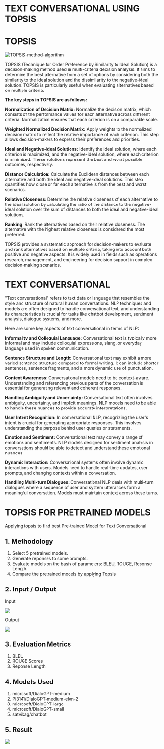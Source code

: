 # TEXT CONVERSATIONAL USING TOPSIS
# TOPSIS

![TOPSIS-method-algorithm](https://github.com/ashnaarora251/textconversational/assets/157981667/97852ead-1037-4a86-bfa5-b65ff6a1bb76)

TOPSIS (Technique for Order Preference by Similarity to Ideal Solution) is a decision-making method used in multi-criteria decision analysis. It aims to determine the best alternative from a set of options by considering both the similarity to the ideal solution and the dissimilarity to the negative-ideal solution. TOPSIS is particularly useful when evaluating alternatives based on multiple criteria.

**The key steps in TOPSIS are as follows:**

**Normalization of Decision Matrix:**
Normalize the decision matrix, which consists of the performance values for each alternative across different criteria. Normalization ensures that each criterion is on a comparable scale.

**Weighted Normalized Decision Matrix:**
Apply weights to the normalized decision matrix to reflect the relative importance of each criterion. This step allows decision-makers to express their preferences and priorities.

**Ideal and Negative-Ideal Solutions:**
Identify the ideal solution, where each criterion is maximized, and the negative-ideal solution, where each criterion is minimized. These solutions represent the best and worst possible outcomes, respectively.

**Distance Calculation:**
Calculate the Euclidean distances between each alternative and both the ideal and negative-ideal solutions. This step quantifies how close or far each alternative is from the best and worst scenarios.

**Relative Closeness:**
Determine the relative closeness of each alternative to the ideal solution by calculating the ratio of the distance to the negative-ideal solution over the sum of distances to both the ideal and negative-ideal solutions.

**Ranking:**
Rank the alternatives based on their relative closeness. The alternative with the highest relative closeness is considered the most preferred.

TOPSIS provides a systematic approach for decision-makers to evaluate and rank alternatives based on multiple criteria, taking into account both positive and negative aspects. It is widely used in fields such as operations research, management, and engineering for decision support in complex decision-making scenarios.

# TEXT CONVERSATIONAL

"Text conversational" refers to text data or language that resembles the style and structure of natural human conversations. NLP techniques and models are often designed to handle conversational text, and understanding its characteristics is crucial for tasks like chatbot development, sentiment analysis, dialogue systems, and more.

Here are some key aspects of text conversational in terms of NLP:

**Informality and Colloquial Language:**
Conversational text is typically more informal and may include colloquial expressions, slang, or everyday language used in spoken communication.

**Sentence Structure and Length:**
Conversational text may exhibit a more varied sentence structure compared to formal writing. It can include shorter sentences, sentence fragments, and a more dynamic use of punctuation.

**Context Awareness:**
Conversational models need to be context-aware. Understanding and referencing previous parts of the conversation is essential for generating relevant and coherent responses.

**Handling Ambiguity and Uncertainty:**
Conversational text often involves ambiguity, uncertainty, and implicit meanings. NLP models need to be able to handle these nuances to provide accurate interpretations.

**User Intent Recognition:**
In conversational NLP, recognizing the user's intent is crucial for generating appropriate responses. This involves understanding the purpose behind user queries or statements.

**Emotion and Sentiment:**
Conversational text may convey a range of emotions and sentiments. NLP models designed for sentiment analysis in conversations should be able to detect and understand these emotional nuances.

**Dynamic Interaction:**
Conversational systems often involve dynamic interactions with users. Models need to handle real-time updates, user prompts, and changing contexts within a conversation.

**Handling Multi-turn Dialogues:**
Conversational NLP deals with multi-turn dialogues where a sequence of user and system utterances form a meaningful conversation. Models must maintain context across these turns.

# TOPSIS FOR PRETRAINED MODELS
Applying topsis to find best Pre-trained Model for Text Conversational
## **1. Methodology**
1. Select 5 pretrained models.
2. Generate reponses to some prompts.
3. Evaluate models on the basis of parameters: BLEU, ROUGE, Reponse Length.
4. Compare the pretrained models by applying Topsis


## **2. Input / Output**
<p>Input</p>
<img src="https://github.com/ashnaarora251/textconversational/assets/157981667/1fe34f17-b737-4d0c-9e0f-99db3622d6b9">



<p>Output</p>
<img src="https://github.com/ashnaarora251/textconversational/assets/157981667/87c5341e-d1a8-4d7c-9272-bb8b6e21600e">




## **3. Evaluation Metrics**
1. BLEU
2. ROUGE Scores
3. Reponse Length


## **4. Models Used**
1. microsoft/DialoGPT-medium
2. Pi3141/DialoGPT-medium-elon-2
3. microsoft/DialoGPT-large
4. microsoft/DialoGPT-small
5. satvikag/chatbot


## **5. Result**
<img src="https://github.com/ashnaarora251/textconversational/assets/157981667/6cf78bbe-c2f3-47a8-92cf-eabd73ddcf8b">


